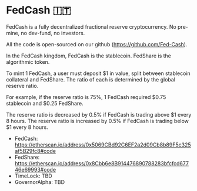# FedCash 🇮🇹

FedCash is a fully decentralized fractional reserve cryptocurrency. No pre-mine, no dev-fund, no investors.

All the code is open-sourced on our github (https://github.com/Fed-Cash).

In the FedCash kingdom, FedCash is the stablecoin. FedShare is the algorithmic token.

To mint 1 FedCash, a user must deposit $1 in value, split between stablecoin collateral and FedShare. The ratio of each is determined by the global reserve ratio.

For example, if the reserve ratio is 75%, 1 FedCash required $0.75 stablecoin and $0.25 FedShare.

The reserve ratio is decreased by 0.5% if FedCash is trading above $1 every 8 hours. The reserve ratio is increased by 0.5% if FedCash is trading below $1 every 8 hours.

* FedCash: https://etherscan.io/address/0x5069CBd92C6EF2a2d09Cb8b89F5c325af5B29fc8#code
* FedShare: https://etherscan.io/address/0x8Cbb6e8B914476890788283bfcfcd67746e69993#code
* TimeLock: TBD
* GovernorAlpha: TBD
